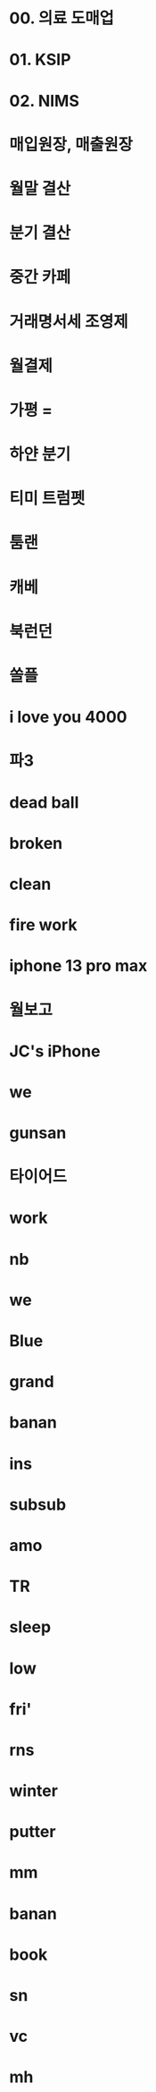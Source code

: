 # 00. 의료 도매업



# 01. KSIP



# 02. NIMS



# 매입원장, 매출원장



# 월말 결산



# 분기 결산



# 중간 카페



# 거래명서세 조영제



# 월결제



# 가평 =



# 하얀 분기



# 티미 트럼펫



# 툼랜



# 캐베



# 북런던



# 쏠플



# i love you 4000



# 파3



# dead ball



# broken



# clean



# fire work



# iphone 13 pro max



# 월보고



# JC's iPhone



# we



# gunsan



# 타이어드



# work



# nb



# we



# Blue



# grand



# banan



# ins



# subsub



# amo



# TR



# sleep



# low



# fri'



# rns



# winter



# putter



# mm



# banan



# book



# sn



# vc



# mh

